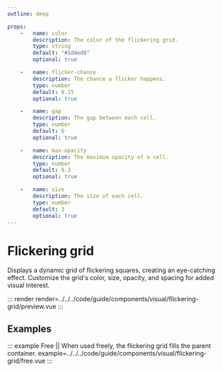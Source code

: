 ```yaml
---
outline: deep

props:
    -   name: color
        description: The color of the flickering grid.
        type: string
        default: "#1d4ed8"
        optional: true

    -   name: flicker-chance
        description: The chance a flicker happens.
        type: number
        default: 0.15
        optional: true

    -   name: gap
        description: The gap between each cell.
        type: number
        default: 6
        optional: true

    -   name: max-opacity
        description: The maximum opacity of a cell.
        type: number
        default: 0.3
        optional: true

    -   name: size
        description: The size of each cell.
        type: number
        default: 3
        optional: true
---
```


# Flickering grid

Displays a dynamic grid of flickering squares, creating an eye-catching effect. Customize the grid's color, size, opacity, and spacing for added visual interest.

::: render
render=../../../code/guide/components/visual/flickering-grid/preview.vue
:::

<FrontmatterDocs/>

## Examples

::: example Free || When used freely, the flickering grid fills the parent container.
example=../../../code/guide/components/visual/flickering-grid/free.vue
:::
